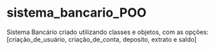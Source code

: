 # sistema_bancario_POO
Sistema Bancário criado utilizando classes e objetos, com as opções:  [criação_de_usuário, criação_de_conta, deposito, extrato e saldo]
